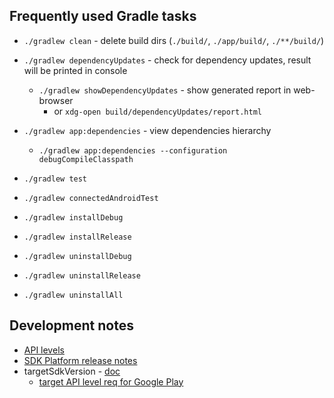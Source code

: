 ## Frequently used Gradle tasks

- `./gradlew clean` - delete build dirs (`./build/`, `./app/build/`, `./**/build/`)
- `./gradlew dependencyUpdates` - check for dependency updates, result will be printed in console
    - `./gradlew showDependencyUpdates` - show generated report in web-browser
        - or `xdg-open build/dependencyUpdates/report.html`
- `./gradlew app:dependencies` - view dependencies hierarchy
    - `./gradlew app:dependencies --configuration debugCompileClasspath`

- `./gradlew test`
- `./gradlew connectedAndroidTest`

- `./gradlew installDebug`
- `./gradlew installRelease`
- `./gradlew uninstallDebug`
- `./gradlew uninstallRelease`
- `./gradlew uninstallAll`


## Development notes

- [API levels](https://apilevels.com)
- [SDK Platform release notes](https://developer.android.com/tools/releases/platforms)
- targetSdkVersion - [doc](https://support.google.com/googleplay/android-developer/answer/9859152?rd=1#targetsdk)
    - [target API level req for Google Play](https://support.google.com/googleplay/android-developer/answer/11926878?sjid=12347168255939481243-EU)

